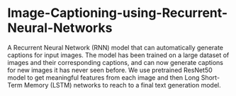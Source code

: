 # Image-Captioning-using-Recurrent-Neural-Networks
A Recurrent Neural Network (RNN) model that can automatically generate captions for input images. The model has been trained on a large dataset of images and their corresponding captions, and can now generate captions for new images it has never seen before. We use pretrained ResNet50 model to get meaningful features from each image and then Long Short-Term Memory (LSTM) networks to reach to a final text generation model.
